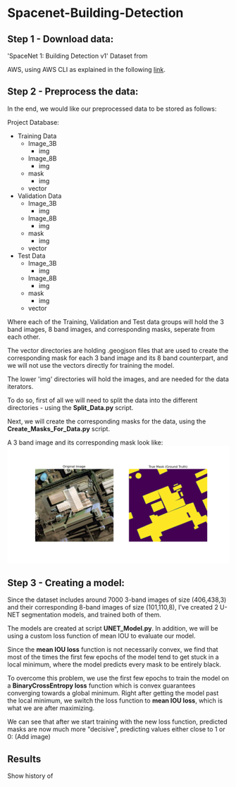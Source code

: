 # Spacenet-Building-Detection

## Step 1 - Download data:
'SpaceNet 1: Building Detection v1' Dataset from

AWS, using AWS CLI as explained in the following [link](https://spacenet.ai/spacenet-buildings-dataset-v1/).



## Step 2 - Preprocess the data:
In the end, we would like our preprocessed data to be stored as follows: 

Project Database:
- Training Data
  - Image_3B
    - img
  - Image_8B
    - img
  - mask
    - img
  - vector
- Validation Data
  - Image_3B
    - img
  - Image_8B
    - img
  - mask
    - img
  - vector
- Test Data
  - Image_3B
    - img
  - Image_8B
    - img
  - mask
    - img
  - vector

Where each of the Training, Validation and Test data groups will hold the 3 band images, 8 band images, and corresponding masks, seperate from each other.

The vector directories are holding .geogjson files that are used to create the corresponding mask for each 3 band image and its 8 band counterpart, and
we will not use the vectors directly for training the model.

The lower 'img' directories will hold the images, and are needed for the data iterators.

To do so, first of all we will need to split the data into the different directories - using the **Split_Data.py** script.

Next, we will create the corresponding masks for the data, using the **Create_Masks_For_Data.py** script.

A 3 band image and its corresponding mask look like:
![image](https://github.com/IdanC1s2/Spacenet-Building-Detection/blob/main/Images/Image%20and%20its%20true%20mask.png)

## Step 3 - Creating a model:
Since the dataset includes around 7000 3-band images of size (406,438,3) and their corresponding 8-band images of size (101,110,8),
I've created 2 U-NET segmentation models, and trained both of them.

The models are created at script **UNET_Model.py**.
In addition, we will be using a custom loss function of mean IOU to evaluate our model.

Since the **mean IOU loss** function is not necessarily convex, we find that most of the times the first few epochs of the model tend to get stuck in a local minimum,
where the model predicts every mask to be entirely black. 

To overcome this problem, we use the first few epochs to train the model on a **BinaryCrossEntropy loss** function which is convex guarantees converging towards a global minimum.
Right after getting the model past the local minimum, we switch the loss function to **mean IOU loss**, which is what we are after maximizing.

We can see that after we start training with the new loss function, predicted masks are now much more "decisive", predicting values either close to 1 or 0:
(Add image)


## Results
Show history of 


